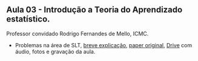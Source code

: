 ## Aula 03 - Introdução a Teoria do Aprendizado estatístico.

Professor convidado Rodrigo Fernandes de Mello, ICMC.

- Problemas na área de SLT, [breve explicação](https://cs.uwaterloo.ca/news/professor-shai-ben-david-and-colleagues-prove-some-problems), [paper original](https://arxiv.org/abs/1711.05195), [Drive](http://tiny.cc/tae) com áudio, fotos e gravação da aula.

